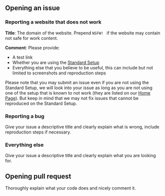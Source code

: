 ## Opening an issue

### Reporting a website that does not work

**Title**: The domain of the website. Prepend `NSFW! ` if the website may contain not safe for work content. 

**Comment**: Please provide: 

* A test link
* Whether you are using the [Standard Setup](https://github.com/jspenguin2017/AdBlockProtector/blob/master/Notes/Standard%20Setup.MD)
* Everything else that you believe to be useful, this can include but not limited to screenshots and reproduction steps

Please note that you may submit an issue even if you are not using the Standard Setup, we will look into your issue as long as you are not using one of the setup that is known to not work (they are listed on our [Home Page](https://jspenguin2017.github.io/AdBlockProtector/)). But keep in mind that we may not fix issues that cannot be reproduced on the Standard Setup. 

### Reporting a bug

Give your issue a descriptive title and clearly explain what is wrong, include reproduction steps if necessary. 

### Everything else

Give your issue a descriptive title and clearly explain what you are looking for. 

## Opening pull request

Thoroughly explain what your code does and nicely comment it. 
